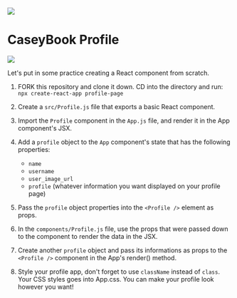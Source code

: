 # ![](https://ga-dash.s3.amazonaws.com/production/assets/logo-9f88ae6c9c3871690e33280fcf557f33.png)

# CaseyBook Profile

![](https://www.thebookfarminc.com/images/P/9781626171688_LG.jpg)

Let's put in some practice creating a React component from scratch.

1.  FORK this repository and clone it down. CD into the directory and run: `npx create-react-app profile-page`

2.  Create a `src/Profile.js` file that exports a basic React component.

3.  Import the `Profile` component in the `App.js` file, and render it in the App component's JSX.

4.  Add a `profile` object to the `App` component's state that has the following properties:

    *   `name`
    *   `username`
    *   `user_image_url`
    *   `profile` (whatever information you want displayed on your profile page)

5.  Pass the `profile` object properties into the `<Profile />` element as props.

6.  In the `components/Profile.js` file, use the props that were passed down to the component
    to render the data in the JSX.

7.  Create another `profile` object and pass its informations as props to the `<Profile />` component in the App's render() method.

8. Style your profile app, don't forget to use `className` instead of `class`. Your CSS styles goes into App.css. You can make your profile look however you want!
